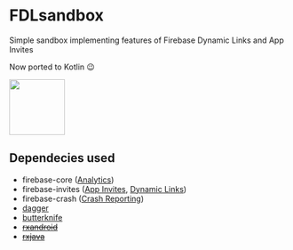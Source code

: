 # FDLsandbox
Simple sandbox implementing features of Firebase Dynamic Links and App Invites

Now ported to Kotlin :wink:

<img src="https://firebase.google.com/images/brand-guidelines/logo-built_white.png" height="100"/>

## Dependecies used
* firebase-core ([Analytics](https://firebase.google.com/docs/analytics/android/start/))
* firebase-invites ([App Invites](https://firebase.google.com/docs/app-indexing/android/app), [Dynamic Links](https://firebase.google.com/docs/dynamic-links/android/receive))
* firebase-crash ([Crash Reporting](https://firebase.google.com/docs/crash/android))
* [dagger](http://square.github.io/dagger/)
* [butterknife](http://jakewharton.github.io/butterknife/)
* ~~[rxandroid](https://github.com/ReactiveX/RxAndroid)~~
* ~~[rxjava](https://github.com/ReactiveX/RxJava)~~

